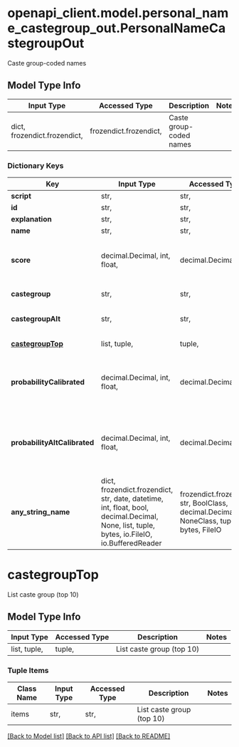 # openapi_client.model.personal_name_castegroup_out.PersonalNameCastegroupOut

Caste group-coded names

## Model Type Info
Input Type | Accessed Type | Description | Notes
------------ | ------------- | ------------- | -------------
dict, frozendict.frozendict,  | frozendict.frozendict,  | Caste group-coded names | 

### Dictionary Keys
Key | Input Type | Accessed Type | Description | Notes
------------ | ------------- | ------------- | ------------- | -------------
**script** | str,  | str,  |  | [optional] 
**id** | str,  | str,  |  | [optional] 
**explanation** | str,  | str,  |  | [optional] 
**name** | str,  | str,  | The input name. | [optional] 
**score** | decimal.Decimal, int, float,  | decimal.Decimal,  | Higher score is better, but score is not normalized. Use calibratedProbability if available.  | [optional] value must be a 64 bit float
**castegroup** | str,  | str,  | Most likely caste group | [optional] 
**castegroupAlt** | str,  | str,  | Second best alternative : caste group  | [optional] 
**[castegroupTop](#castegroupTop)** | list, tuple,  | tuple,  | List caste group (top 10) | [optional] 
**probabilityCalibrated** | decimal.Decimal, int, float,  | decimal.Decimal,  | The calibrated probability for country to have been guessed correctly. -1 &#x3D; still calibrating.  | [optional] value must be a 64 bit float
**probabilityAltCalibrated** | decimal.Decimal, int, float,  | decimal.Decimal,  | The calibrated probability for country OR countryAlt to have been guessed correctly. -1 &#x3D; still calibrating.  | [optional] value must be a 64 bit float
**any_string_name** | dict, frozendict.frozendict, str, date, datetime, int, float, bool, decimal.Decimal, None, list, tuple, bytes, io.FileIO, io.BufferedReader | frozendict.frozendict, str, BoolClass, decimal.Decimal, NoneClass, tuple, bytes, FileIO | any string name can be used but the value must be the correct type | [optional]

# castegroupTop

List caste group (top 10)

## Model Type Info
Input Type | Accessed Type | Description | Notes
------------ | ------------- | ------------- | -------------
list, tuple,  | tuple,  | List caste group (top 10) | 

### Tuple Items
Class Name | Input Type | Accessed Type | Description | Notes
------------- | ------------- | ------------- | ------------- | -------------
items | str,  | str,  | List caste group (top 10) | 

[[Back to Model list]](../../README.md#documentation-for-models) [[Back to API list]](../../README.md#documentation-for-api-endpoints) [[Back to README]](../../README.md)

